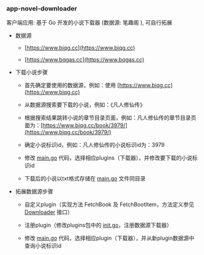 
### app-novel-downloader

客户端应用: 基于 Go 开发的小说下载器 (数据源: 笔趣阁 ), 可自行拓展

- 数据源

   - [https://www.biqg.cc](https://www.biqg.cc)

   - [https://www.bqgas.cc](https://www.bqgas.cc)

- 下载小说步骤

   - 首先确定要使用的数据源，例如：使用 [https://www.biqg.cc](https://www.biqg.cc)

   - 从数据源搜索要下载的小说，例如：《凡人修仙传》

   - 根据搜索结果跳转小说的章节目录页面，例如：凡人修仙传的章节目录页面为：[https://www.biqg.cc/book/3979/](https://www.biqg.cc/book/3979/)

   - 确定小说标识id，例如：凡人修仙传的小说标识id为：3979

   - 修改 [main.go](./main.go) 代码，选择相应plugins（下载器），并修改要下载的小说标识id

   - 下载后的小说以txt格式存储在 [main.go](./main.go) 文件同目录

- 拓展数据源步骤

   - 自定义plugin（实现方法 FetchBook 及 FetchBootItem，方法定义参见 [Downloader](./engine/engine.go) 接口）

   - 注册plugin（修改plugins包中的 [init.go](./plugins/init.go)，注册数据源下载器）

   - 修改 [main.go](./main.go) 代码，选择相应plugin（下载器），并从新plugin数据源中查询小说标识id
